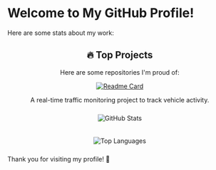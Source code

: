 # Welcome to My GitHub Profile!

Here are some stats about my work:

<div align="center">

  <!-- 🔥 Top Projects -->
  ## 🔥 Top Projects
  Here are some repositories I'm proud of:

  [![Readme Card](https://github-readme-stats.vercel.app/api/pin/?username=CalTransProject&repo=rttm&theme=default)](https://github.com/CalTransProject/rttm)

  A real-time traffic monitoring project to track vehicle activity.

  <!-- GitHub Stats Card -->
  <img 
    src="https://github-readme-stats.vercel.app/api?username=castvier&show_icons=true&theme=default&card_width=420" 
    alt="GitHub Stats"
    style="margin: 10px;" />

  <!-- Most Used Languages Card -->
  <img 
    src="https://github-readme-stats.vercel.app/api/top-langs/?username=castvier&layout=compact&theme=default&card_width=420&langs_count=6" 
    alt="Top Languages"
    style="margin: 10px;" />

</div>

Thank you for visiting my profile! 🚀
